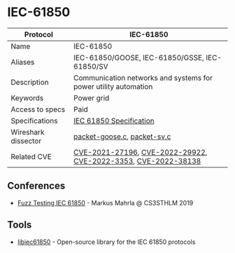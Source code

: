 # IEC-61850

| Protocol | IEC-61850 |
|---|---|
| Name | IEC-61850 |
| Aliases | IEC-61850/GOOSE, IEC-61850/GSSE, IEC-61850/SV |
| Description | Communication networks and systems for power utility automation |
| Keywords | Power grid |
| Access to specs | Paid |
| Specifications | [IEC 61850 Specification](https://webstore.iec.ch/publication/6028) |
| Wireshark dissector | [packet-goose.c](https://github.com/wireshark/wireshark/blob/master/epan/dissectors/packet-goose.c), [packet-sv.c](https://github.com/wireshark/wireshark/blob/master/epan/dissectors/packet-sv.c) |
| Related CVE | [CVE-2021-27196](https://nvd.nist.gov/vuln/detail/CVE-2021-27196), [CVE-2022-29922](https://nvd.nist.gov/vuln/detail/CVE-2022-29922), [CVE-2022-3353](https://nvd.nist.gov/vuln/detail/CVE-2022-3353), [CVE-2022-38138](https://nvd.nist.gov/vuln/detail/CVE-2022-38138) |

## Conferences
- [Fuzz Testing IEC 61850](https://www.youtube.com/watch?v=QehBHZyy4W4) - Markus Mahrla @ CS3STHLM 2019
## Tools
- [libiec61850](https://github.com/mz-automation/libiec61850) - Open-source library for the IEC 61850 protocols
